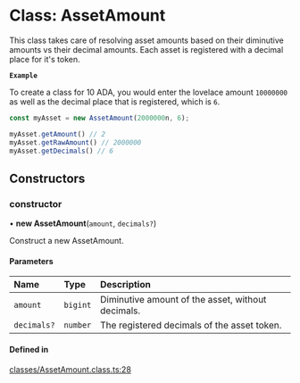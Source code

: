 # Class: AssetAmount

This class takes care of resolving asset amounts based on their diminutive amounts vs their decimal amounts.
Each asset is registered with a decimal place for it's token.

**`Example`**

To create a class for 10 ADA, you would enter the lovelace amount `10000000`
as well as the decimal place that is registered, which is `6`.

```ts
const myAsset = new AssetAmount(2000000n, 6);

myAsset.getAmount() // 2
myAsset.getRawAmount() // 2000000
myAsset.getDecimals() // 6
```

## Constructors

### constructor

• **new AssetAmount**(`amount`, `decimals?`)

Construct a new AssetAmount.

#### Parameters

| Name | Type | Description |
| :------ | :------ | :------ |
| `amount` | `bigint` | Diminutive amount of the asset, without decimals. |
| `decimals?` | `number` | The registered decimals of the asset token. |

#### Defined in

[classes/AssetAmount.class.ts:28](https://github.com/SundaeSwap-finance/sundae-sdk/blob/f054aa7/packages/core/src/classes/AssetAmount.class.ts#L28)
